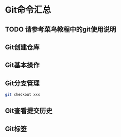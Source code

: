 # Git命令汇总

## TODO 请参考菜鸟教程中的git使用说明

## Git创建仓库

## Git基本操作

## Git分支管理

```bash
git checkout xxx
```

## Git查看提交历史

## Git标签
